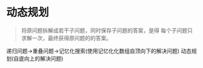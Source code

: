 # 动态规划
> 将原问题拆解成若干子问题，同时保存子问题的答案，是得
每个子问题只求解一次，最终获得原问题的的答案。

递归问题→重叠问题→记忆化搜索(使用记忆化化数组自顶向下的解决问题)
                动态规划(自底向上的解决问题)